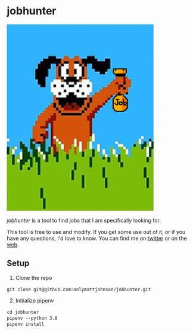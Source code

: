 # jobhunter
![A dog found a job](img/dog_found_job.png)

*jobhunter* is a tool to find jobs that I am specifically looking for.

This tool is free to use and modify. If you get some use out of it, or if you have any questions, I'd love to know. You can find me on [twitter](https://www.twitter.com/onlymattjohnson) or on the [web](http://onlymattjohnson.com).

## Setup

1. Clone the repo

```
git clone git@github.com:onlymattjohnson/jobhunter.git
```

2. Initialize pipenv

```
cd jobhunter
pipenv --python 3.8
pipenv install
```